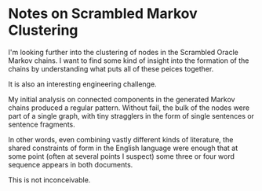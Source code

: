 # Notes on Scrambled Markov Clustering

I'm looking further into the clustering of nodes in the Scrambled Oracle
Markov chains. I want to find some kind of insight into the formation
of the chains by understanding what puts all of these peices together.

It is also an interesting engineering challenge.

My initial analysis on connected components in the generated Markov
chains produced a regular pattern. Without fail, the bulk of the nodes
were part of a single graph, with tiny stragglers in the form of single
sentences or sentence fragments.

In other words, even combining vastly different kinds of literature, the
shared constraints of form in the English language were enough that at
some point (often at several points I suspect) some three or four word
sequence appears in both documents.

This is not inconceivable.


